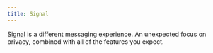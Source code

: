 ```yaml
---
title: Signal
---
```


[Signal](https://signal.org/en/) is a different messaging experience. An unexpected focus on privacy, combined with all of the features you expect.